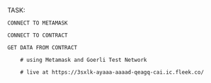 
TASK:

	CONNECT TO METAMASK

	CONNECT TO CONTRACT

	GET DATA FROM CONTRACT
	
		# using Metamask and Goerli Test Network 
		
		# live at https://3sxlk-ayaaa-aaaad-qeagq-cai.ic.fleek.co/

